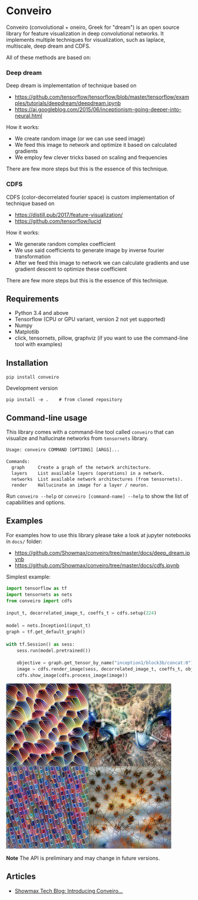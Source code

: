 # Conveiro

Conveiro (convolutional + oneiro, Greek for "dream") is an open source library for feature visualization in deep convolutional networks. It implements multiple techniques for visualization, such as laplace, multiscale,  deep dream and CDFS.

All of these methods are based on:

### Deep dream

Deep dream is implementation of technique based on

* https://github.com/tensorflow/tensorflow/blob/master/tensorflow/examples/tutorials/deepdream/deepdream.ipynb
* https://ai.googleblog.com/2015/06/inceptionism-going-deeper-into-neural.html

How it works:
* We create random image (or we can use seed image)
* We feed this image to network and optimize it based on calculated gradients
* We employ few clever tricks based on scaling and frequencies

There are few more steps but this is the essence of this technique.  

### CDFS
CDFS (color-decorrelated fourier space) is custom implementation of technique based on
* https://distill.pub/2017/feature-visualization/
* https://github.com/tensorflow/lucid

How it works:
* We generate random complex coefficient
* We use said coefficients to generate image by inverse fourier transformation
* After we feed this image to network we can calculate gradients and use gradient descent to optimize these coefficient

There are few more steps but this is the essence of this technique.

## Requirements

* Python 3.4 and above
* Tensorflow (CPU or GPU variant, version 2 not yet supported)
* Numpy
* Matplotlib
* click, tensornets, pillow, graphviz (if you want to use the command-line tool with examples)

## Installation

```
pip install conveiro
```

Development version

```
pip install -e .    # from cloned repository
```

## Command-line usage

This library comes with a command-line tool called `conveiro`
that can visualize and hallucinate networks from `tensornets` library.

```
Usage: conveiro COMMAND [OPTIONS] [ARGS]...

Commands:
  graph     Create a graph of the network architecture.
  layers    List available layers (operations) in a network.
  networks  List available network architectures (from tensornets).
  render    Hallucinate an image for a layer / neuron.
```

Run `conveiro --help` or `conveiro [command-name] --help` to 
show the list of capabilities and options.

## Examples

For examples how to use this library please take a look at jupyter notebooks in `docs/` folder:

* https://github.com/Showmax/conveiro/tree/master/docs/deep_dream.ipynb
* https://github.com/Showmax/conveiro/tree/master/docs/cdfs.ipynb

Simplest example:

```python
import tensorflow as tf
import tensornets as nets
from conveiro import cdfs

input_t, decorrelated_image_t, coeffs_t = cdfs.setup(224)

model = nets.Inception1(input_t)
graph = tf.get_default_graph()

with tf.Session() as sess:
    sess.run(model.pretrained())

    objective = graph.get_tensor_by_name("inception1/block3b/concat:0")
    image = cdfs.render_image(sess, decorrelated_image_t, coeffs_t, objective[..., 55], 0.01)
    cdfs.show_image(cdfs.process_image(image))
```

![CDFS output](docs/example.png)

**Note** The API is preliminary and may change in future versions.

## Articles

* [Showmax Tech Blog: Introducing Conveiro...](https://tech.showmax.com/2019/04/conveiro/)
